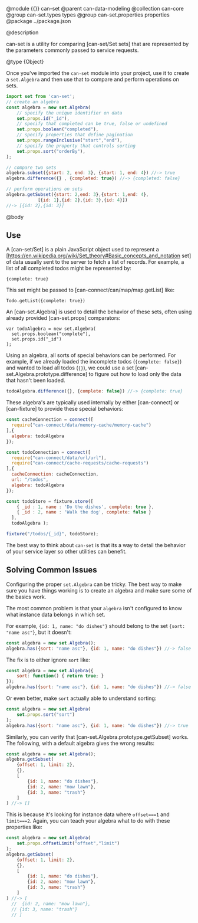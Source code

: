 @module {{}} can-set
@parent can-data-modeling
@collection can-core
@group can-set.types types
@group can-set.properties properties
@package ../package.json

@description

can-set is a utility for comparing [can-set/Set sets] that are represented by the parameters commonly passed to service requests.

@type {Object}

Once you've imported the `can-set` module into your project, use it to create a `set.Algebra` and then use that to compare and perform operations on sets.  

```javascript
import set from 'can-set';
// create an algebra
const algebra = new set.Algebra(
    // specify the unique identifier on data
    set.props.id("_id"),  
    // specify that completed can be true, false or undefined
    set.props.boolean("completed"),
    // specify properties that define pagination
    set.props.rangeInclusive("start","end"),
    // specify the property that controls sorting
    set.props.sort("orderBy"),
);

// compare two sets
algebra.subset({start: 2, end: 3}, {start: 1, end: 4}) //-> true
algebra.difference({} , {completed: true}) //-> {completed: false}

// perform operations on sets
algebra.getSubset({start: 2,end: 3},{start: 1,end: 4},
            [{id: 1},{id: 2},{id: 3},{id: 4}])
//-> [{id: 2},{id: 3}]
```

@body

## Use

A [can-set/Set] is a plain JavaScript object used to represent a
[https://en.wikipedia.org/wiki/Set_theory#Basic_concepts_and_notation set] of data usually sent to the server to fetch a list of records.  For example,
a list of all completed todos might be represented by:

```
{complete: true}
```

This set might be passed to [can-connect/can/map/map.getList] like:

```
Todo.getList({complete: true})
```

An [can-set.Algebra] is used to detail the behavior of these sets,
often using already provided [can-set.props] comparators:

```
var todoAlgebra = new set.Algebra(
  set.props.boolean("complete"),
  set.props.id("_id")
);
```

Using an algebra, all sorts of special behaviors can be performed. For
example, if we already loaded the incomplete todos (`{complete: false}`) and
wanted to load all todos (`{}`), we could use a set [can-set.Algebra.prototype.difference] to figure out how to load
only the data that hasn't been loaded.

```javascript
todoAlgebra.difference({}, {complete: false}) //-> {complete: true}
```

These algebra's are typically used internally by either [can-connect] or
[can-fixture] to provide these special behaviors:

```javascript
const cacheConnection = connect([
  require("can-connect/data/memory-cache/memory-cache")
],{
  algebra: todoAlgebra
});

const todoConnection = connect([
  require("can-connect/data/url/url"),
  require("can-connect/cache-requests/cache-requests")
],{
  cacheConnection: cacheConnection,
  url: "/todos",
  algebra: todoAlgebra
});
```

```javascript
const todoStore = fixture.store([
    { _id : 1, name : 'Do the dishes', complete: true },
    { _id : 2, name : 'Walk the dog', complete: false }
  ],
  todoAlgebra );

fixture("/todos/{_id}", todoStore);
```

The best way to think about `can-set` is that its a way to detail
the behavior of your service layer so other utilities can benefit.

## Solving Common Issues

Configuring the proper `set.Algebra` can be tricky.  The best way to make sure you
have things working is to create an algebra and make sure some of the basics
work.  

The most common problem is that your `algebra` isn't configured to know what
instance data belongs in which set.  

For example, `{id: 1, name: "do dishes"}` should belong to the
set `{sort: "name asc"}`, but it doesn't:

```javascript
const algebra = new set.Algebra();
algebra.has({sort: "name asc"}, {id: 1, name: "do dishes"}) //-> false
```

The fix is to either ignore `sort` like:

```javascript
const algebra = new set.Algebra({
    sort: function() { return true; }
});
algebra.has({sort: "name asc"}, {id: 1, name: "do dishes"}) //-> false
```

Or even better, make `sort` actually able to understand sorting:

```javascript
const algebra = new set.Algebra(
    set.props.sort("sort")
);
algebra.has({sort: "name asc"}, {id: 1, name: "do dishes"}) //-> true
```

Similarly, you can verify that [can-set.Algebra.prototype.getSubset]
works.  The following, with a default algebra gives
the wrong results:

```javascript
const algebra = new set.Algebra();
algebra.getSubset(
    {offset: 1, limit: 2},
    {},
    [
        {id: 1, name: "do dishes"},
        {id: 2, name: "mow lawn"},
        {id: 3, name: "trash"}
    ]
) //-> []
```

This is because it's looking for instance data where `offset===1` and `limit===2`.
Again, you can teach your algebra what to do with these properties like:

```javascript
const algebra = new set.Algebra(
    set.props.offsetLimit("offset","limit")
);
algebra.getSubset(
    {offset: 1, limit: 2},
    {},
    [
        {id: 1, name: "do dishes"},
        {id: 2, name: "mow lawn"},
        {id: 3, name: "trash"}
    ]
) //-> [
  //  {id: 2, name: "mow lawn"},
  // {id: 3, name: "trash"}
  // ]
```
